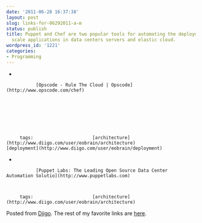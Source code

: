 ```yaml
---
date: '2011-06-28 16:37:38'
layout: post
slug: links-for-06292011-a-m
status: publish
title: Puppet and Chef are two popular tools for automating the deployment of large
  scale applications in data centers servers and elastic cloud.
wordpress_id: '1221'
categories:
- Programming
---
```


     
  *      

               [Opscode - Rule The Cloud | Opscode](http://www.opscode.com/chef)      

     

  


             

         tags:                      [architecture](http://www.diigo.com/user/eobrain/architecture)            [deployment](http://www.diigo.com/user/eobrain/deployment)

                                       
     
  *      

               [Puppet Labs: The Leading Open Source Data Center Automation Solutio](http://www.puppetlabs.com)

             

         tags:                      [architecture](http://www.diigo.com/user/eobrain/architecture)

                                       
 

Posted from [Diigo](http://www.diigo.com). The rest of my favorite links are [here](http://www.diigo.com/user/eobrain).
